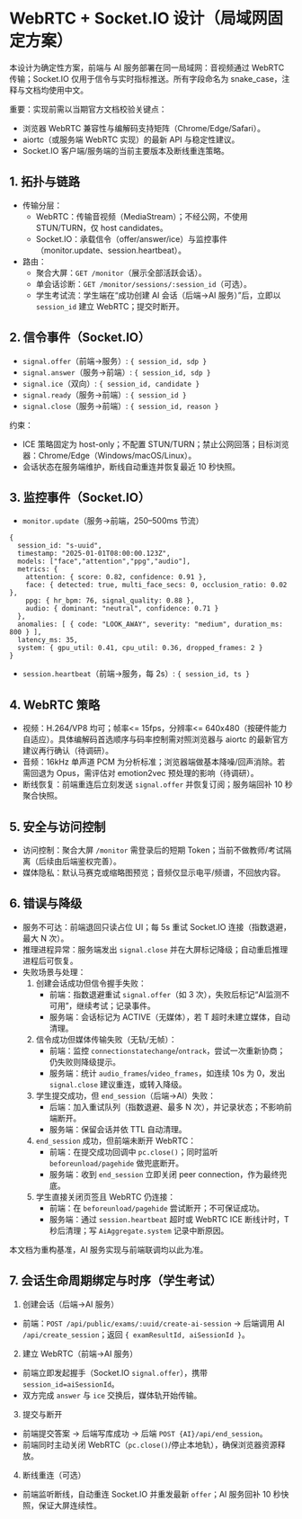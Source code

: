 # WebRTC + Socket.IO 设计（局域网固定方案）

本设计为确定性方案，前端与 AI 服务部署在同一局域网：音视频通过 WebRTC 传输；Socket.IO 仅用于信令与实时指标推送。所有字段命名为 snake_case，注释与文档均使用中文。

重要：实现前需以当期官方文档校验关键点：
- 浏览器 WebRTC 兼容性与编解码支持矩阵（Chrome/Edge/Safari）。
- aiortc（或服务端 WebRTC 实现）的最新 API 与稳定性建议。
- Socket.IO 客户端/服务端的当前主要版本及断线重连策略。

## 1. 拓扑与链路
- 传输分层：
  - WebRTC：传输音视频（MediaStream）；不经公网，不使用 STUN/TURN，仅 host candidates。
  - Socket.IO：承载信令（offer/answer/ice）与监控事件（monitor.update、session.heartbeat）。
- 路由：
  - 聚合大屏：`GET /monitor`（展示全部活跃会话）。
  - 单会话诊断：`GET /monitor/sessions/:session_id`（可选）。
  - 学生考试流：学生端在“成功创建 AI 会话（后端→AI 服务）”后，立即以 `session_id` 建立 WebRTC；提交时断开。

## 2. 信令事件（Socket.IO）
- `signal.offer`（前端→服务）: `{ session_id, sdp }`
- `signal.answer`（服务→前端）: `{ session_id, sdp }`
- `signal.ice`（双向）: `{ session_id, candidate }`
- `signal.ready`（服务→前端）: `{ session_id }`
- `signal.close`（服务→前端）: `{ session_id, reason }`

约束：
- ICE 策略固定为 host-only；不配置 STUN/TURN；禁止公网回落；目标浏览器：Chrome/Edge（Windows/macOS/Linux）。
- 会话状态在服务端维护，断线自动重连并恢复最近 10 秒快照。

 

## 3. 监控事件（Socket.IO）
- `monitor.update`（服务→前端，250–500ms 节流）
```
{
  session_id: "s-uuid",
  timestamp: "2025-01-01T08:00:00.123Z",
  models: ["face","attention","ppg","audio"],
  metrics: {
    attention: { score: 0.82, confidence: 0.91 },
    face: { detected: true, multi_face_secs: 0, occlusion_ratio: 0.02 },
    ppg: { hr_bpm: 76, signal_quality: 0.88 },
    audio: { dominant: "neutral", confidence: 0.71 }
  },
  anomalies: [ { code: "LOOK_AWAY", severity: "medium", duration_ms: 800 } ],
  latency_ms: 35,
  system: { gpu_util: 0.41, cpu_util: 0.36, dropped_frames: 2 }
}
```

- `session.heartbeat`（前端→服务，每 2s）: `{ session_id, ts }`

## 4. WebRTC 策略
- 视频：H.264/VP8 均可；帧率<= 15fps，分辨率<= 640x480（按硬件能力自适应）。具体编解码首选顺序与码率控制需对照浏览器与 aiortc 的最新官方建议再行确认（待调研）。
- 音频：16kHz 单声道 PCM 为分析标准；浏览器端做基本降噪/回声消除。若需回退为 Opus，需评估对 emotion2vec 预处理的影响（待调研）。
- 断线恢复：前端重连后立刻发送 `signal.offer` 并恢复订阅；服务端回补 10 秒聚合快照。

## 5. 安全与访问控制
- 访问控制：聚合大屏 `/monitor` 需登录后的短期 Token；当前不做教师/考试隔离（后续由后端鉴权完善）。
- 媒体隐私：默认马赛克或缩略图预览；音频仅显示电平/频谱，不回放内容。

## 6. 错误与降级
- 服务不可达：前端退回只读占位 UI；每 5s 重试 Socket.IO 连接（指数退避，最大 N 次）。
- 推理进程异常：服务端发出 `signal.close` 并在大屏标记降级；自动重启推理进程后可恢复。
- 失败场景与处理：
  1) 创建会话成功但信令握手失败：
     - 前端：指数退避重试 `signal.offer`（如 3 次），失败后标记“AI监测不可用”，继续考试；记录事件。
     - 服务端：会话标记为 ACTIVE（无媒体），若 T 超时未建立媒体，自动清理。
  2) 信令成功但媒体传输失败（无轨/无帧）：
     - 前端：监控 `connectionstatechange`/`ontrack`，尝试一次重新协商；仍失败则降级提示。
     - 服务端：统计 `audio_frames`/`video_frames`，如连续 10s 为 0，发出 `signal.close` 建议重连，或转入降级。
  3) 学生提交成功，但 `end_session`（后端→AI）失败：
     - 后端：加入重试队列（指数退避、最多 N 次），并记录状态；不影响前端断开。
     - 服务端：保留会话并依 TTL 自动清理。
  4) `end_session` 成功，但前端未断开 WebRTC：
     - 前端：在提交成功回调中 `pc.close()`；同时监听 `beforeunload/pagehide` 做兜底断开。
     - 服务端：收到 `end_session` 立即关闭 peer connection，作为最终兜底。
  5) 学生直接关闭页签且 WebRTC 仍连接：
     - 前端：在 `beforeunload/pagehide` 尝试断开；不可保证成功。
     - 服务端：通过 `session.heartbeat` 超时或 WebRTC ICE 断线计时，T 秒后清理；写 `AiAggregate.system` 记录中断原因。

本文档为重构基准，AI 服务实现与前端联调均以此为准。

## 7. 会话生命周期绑定与时序（学生考试）

1) 创建会话（后端→AI 服务）
- 前端：`POST /api/public/exams/:uuid/create-ai-session` → 后端调用 AI `/api/create_session`；返回 `{ examResultId, aiSessionId }`。

2) 建立 WebRTC（前端→AI 服务）
- 前端立即发起握手（Socket.IO `signal.offer`），携带 `session_id=aiSessionId`。
- 双方完成 `answer` 与 `ice` 交换后，媒体轨开始传输。

3) 提交与断开
- 前端提交答案 → 后端写库成功 → 后端 `POST {AI}/api/end_session`。
- 前端同时主动关闭 WebRTC（`pc.close()`/停止本地轨），确保浏览器资源释放。

4) 断线重连（可选）
- 前端监听断线，自动重连 Socket.IO 并重发最新 `offer`；AI 服务回补 10 秒快照，保证大屏连续性。
